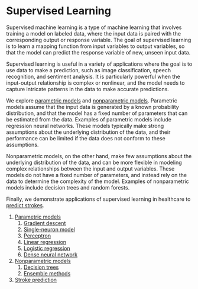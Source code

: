 # Supervised Learning
Supervised machine learning is a type of machine learning that involves training a model on labeled data, where the input data is paired with the corresponding output or response variable. The goal of supervised learning is to learn a mapping function from input variables to output variables, so that the model can predict the response variable of new, unseen input data.

Supervised learning is useful in a variety of applications where the goal is to use data to make a prediction, such as image classification, speech recognition, and sentiment analysis. It is particularly powerful when the input-output relationship is complex or nonlinear, and the model needs to capture intricate patterns in the data to make accurate predictions.

We explore [parametric models](https://github.com/SeventhPrize/INDE_577_Data_Science_and_Machine_Learning/tree/main/Supervised%20learning/Parametric%20models) and [nonparametric models](https://github.com/SeventhPrize/INDE_577_Data_Science_and_Machine_Learning/tree/main/Supervised%20learning/Nonparametric%20models). Parametric models assume that the input data is generated by a known probability distribution, and that the model has a fixed number of parameters that can be estimated from the data. Examples of parametric models include regression neural networks. These models typically make strong assumptions about the underlying distribution of the data, and their performance can be limited if the data does not conform to these assumptions.

Nonparametric models, on the other hand, make few assumptions about the underlying distribution of the data, and can be more flexible in modeling complex relationships between the input and output variables. These models do not have a fixed number of parameters, and instead rely on the data to determine the complexity of the model. Examples of nonparametric models include decision trees and random forests.

Finally, we demonstrate applications of supervised learning in healthcare to [predict strokes](https://github.com/SeventhPrize/INDE_577_Data_Science_and_Machine_Learning/tree/main/Supervised%20learning/Stroke%20prediction).

1. [Parametric models](https://github.com/SeventhPrize/INDE_577_Data_Science_and_Machine_Learning/tree/main/Supervised%20learning/Parametric%20models)
    1. [Gradient descent](https://github.com/SeventhPrize/INDE_577_Data_Science_and_Machine_Learning/blob/main/Supervised%20learning/Parametric%20models/GradientDescent.ipynb)
    2. [Single-neuron model](https://github.com/SeventhPrize/INDE_577_Data_Science_and_Machine_Learning/blob/main/Supervised%20learning/Parametric%20models/Neuron.ipynb)
    3. [Perceptron](https://github.com/SeventhPrize/INDE_577_Data_Science_and_Machine_Learning/blob/main/Supervised%20learning/Parametric%20models/Perceptron.ipynb)
    4. [Linear regression](https://github.com/SeventhPrize/INDE_577_Data_Science_and_Machine_Learning/blob/main/Supervised%20learning/Parametric%20models/LinearRegression.ipynb)
    5. [Logistic regression](https://github.com/SeventhPrize/INDE_577_Data_Science_and_Machine_Learning/blob/main/Supervised%20learning/Parametric%20models/LogisticRegression.ipynb)
    6. [Dense neural network](https://github.com/SeventhPrize/INDE_577_Data_Science_and_Machine_Learning/blob/main/Supervised%20learning/Parametric%20models/DenseNeuralNetwork.ipynb)
2. [Nonparametric models](https://github.com/SeventhPrize/INDE_577_Data_Science_and_Machine_Learning/tree/main/Supervised%20learning/Nonparametric%20models)
    1. [Decision trees](https://github.com/SeventhPrize/INDE_577_Data_Science_and_Machine_Learning/blob/main/Supervised%20learning/Nonparametric%20models/DecisionTree.ipynb)
    2. [Ensemble methods](https://github.com/SeventhPrize/INDE_577_Data_Science_and_Machine_Learning/blob/main/Supervised%20learning/Nonparametric%20models/EnsembleMethods.ipynb)
3. [Stroke prediction](https://github.com/SeventhPrize/INDE_577_Data_Science_and_Machine_Learning/tree/main/Supervised%20learning/Stroke%20prediction)



